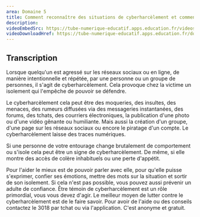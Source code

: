 ```yaml
---
area: Domaine 5
title: Comment reconnaître des situations de cyberharcèlement et comment y faire face ?
description: 
videoEmbedSrc: https://tube-numerique-educatif.apps.education.fr/videos/embed/256a5666-e3c1-4d6b-9513-08f7231b2ed5
videoDownloadHref: https://tube-numerique-educatif.apps.education.fr/download/videos/256a5666-e3c1-4d6b-9513-08f7231b2ed5-1080.mp4
---
```


## Transcription

Lorsque quelqu'un est agressé sur les réseaux sociaux ou en ligne, de manière intentionnelle et répétée, par une personne ou un groupe de personnes, il s'agit de cyberharcèlement. Cela provoque chez la victime un isolement qui l'empêche de pouvoir se défendre.

Le cyberharcèlement cela peut être des moqueries, des insultes, des menaces, des rumeurs diffusées via des messageries instantanées, des forums, des tchats, des courriers électroniques, la publication d'une photo ou d'une vidéo gênante ou humiliante. Mais aussi la création d'un groupe, d'une page sur les réseaux sociaux ou encore le piratage d'un compte. Le cyberharcèlement laisse des traces numériques.

Si une personne de votre entourage change brutalement de comportement ou s'isole cela peut être un signe de cyberharcèlement. De même, si elle montre des accès de colère inhabituels ou une perte d'appétit.

Pour l'aider le mieux est de pouvoir parler avec elle, pour qu'elle puisse s'exprimer, confier ses émotions, mettre des mots sur la situation et sortir de son isolement. Si cela n'est pas possible, vous pouvez aussi prévenir un adulte de confiance. Être témoin de cyberharcèlement est un rôle primordial, vous vous devez d'agir. Le meilleur moyen de lutter contre le cyberharcèlement est de le faire savoir. Pour avoir de l'aide ou des conseils contactez le 3018 par tchat ou via l'application. C'est anonyme et gratuit.
